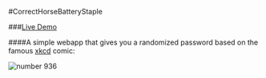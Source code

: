 #CorrectHorseBatteryStaple

###[Live Demo](http://correcthorse.herokuapp.com)

####A simple webapp that gives you a randomized password based on the famous [xkcd](http://xkcd.com) comic:



![number 936](http://imgs.xkcd.com/comics/password_strength.png)